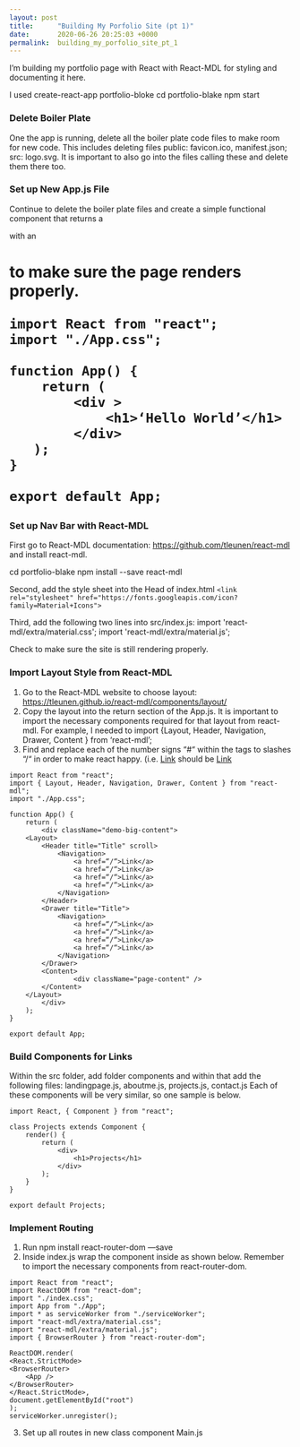 ```yaml
---
layout: post
title:      "Building My Porfolio Site (pt 1)"
date:       2020-06-26 20:25:03 +0000
permalink:  building_my_porfolio_site_pt_1
---
```



I’m building my portfolio page with React with React-MDL for styling and documenting it here. 

I used create-react-app portfolio-bloke
cd portfolio-blake
npm start

### Delete Boiler Plate

One the app is running, delete all the boiler plate code files to make room for new code. This includes deleting files public: favicon.ico, manifest.json; src: logo.svg. 
It is important to also go into the files calling these and delete them there too. 


### Set up New App.js File

Continue to delete the boiler plate files and create a simple functional component that returns a <div> with an <h1> to make sure the page renders properly. 

```
import React from "react";
import "./App.css";

function App() {
    return (
        <div >
            <h1>‘Hello World’</h1>
        </div>
   );
}

export default App;
```

### Set up Nav Bar with React-MDL 

First go to React-MDL documentation: https://github.com/tleunen/react-mdl and install react-mdl. 

cd portfolio-blake
npm install --save react-mdl

Second, add the style sheet into the Head of index.html
`<link rel="stylesheet" href="https://fonts.googleapis.com/icon?family=Material+Icons">`

Third, add the following two lines into src/index.js:
import 'react-mdl/extra/material.css';
import 'react-mdl/extra/material.js';

Check to make sure the site is still rendering properly. 

### Import Layout Style from React-MDL

1. Go to the React-MDL website to choose layout: https://tleunen.github.io/react-mdl/components/layout/ 
2. Copy the layout into the return section of the App.js. It is important to import the necessary components required for that layout from react-mdl.
            For example, I needed to import {Layout, Header, Navigation, Drawer, Content } from ‘react-mdl’;
3. Find and replace each of the number signs “#“ within the <a> tags to slashes “/“ in order to make react happy. (i.e.  <a href=“#“>Link</a> should be <a href=“/“>Link</a>

```
import React from "react";
import { Layout, Header, Navigation, Drawer, Content } from "react-mdl";
import "./App.css";

function App() {
    return (
        <div className="demo-big-content">
    <Layout>
        <Header title="Title" scroll>
            <Navigation>
                <a href=“/“>Link</a>
                <a href=“/“>Link</a>
                <a href=“/“>Link</a>
                <a href=“/“>Link</a>
            </Navigation>
        </Header>
        <Drawer title="Title">
            <Navigation>
                <a href=“/“>Link</a>
                <a href=“/“>Link</a>
                <a href=“/“>Link</a>
                <a href=“/“>Link</a>
            </Navigation>
        </Drawer>
        <Content>
                <div className="page-content" />
        </Content>
    </Layout>
        </div>
    );
}

export default App;
```

### Build Components for Links

Within the src folder, add folder components and within that add the following files: landingpage.js, aboutme.js, projects.js, contact.js
Each of these components will be very similar, so one sample is below. 

```
import React, { Component } from "react";

class Projects extends Component {
    render() {
        return (
            <div>
                <h1>Projects</h1>
            </div>
        );
    }
}

export default Projects;
```


### Implement Routing

1. Run npm install react-router-dom —save
2. Inside index.js wrap the <App> component inside <BrowserRouter> as shown below. Remember to import the necessary components from react-router-dom.

```
import React from "react";
import ReactDOM from "react-dom";
import "./index.css";
import App from "./App";
import * as serviceWorker from "./serviceWorker";
import "react-mdl/extra/material.css";
import "react-mdl/extra/material.js";
import { BrowserRouter } from "react-router-dom";

ReactDOM.render(
<React.StrictMode>
<BrowserRouter>
    <App />
</BrowserRouter>
</React.StrictMode>,
document.getElementById("root")
);
serviceWorker.unregister();
```

3. Set up all routes in new class component Main.js

